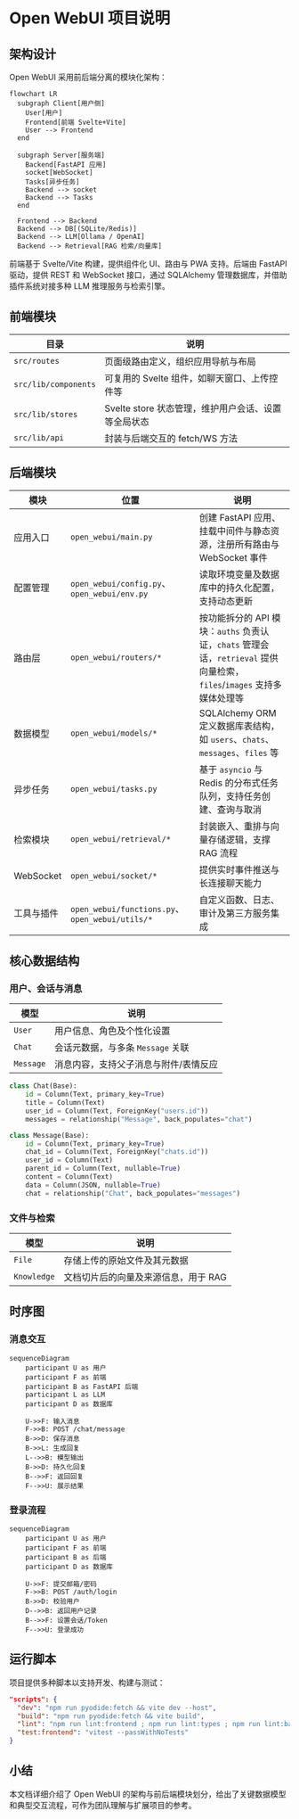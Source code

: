 # Open WebUI 项目说明

## 架构设计

Open WebUI 采用前后端分离的模块化架构：

```mermaid
flowchart LR
  subgraph Client[用户侧]
    User[用户]
    Frontend[前端 Svelte+Vite]
    User --> Frontend
  end

  subgraph Server[服务端]
    Backend[FastAPI 应用]
    socket[WebSocket]
    Tasks[异步任务]
    Backend --> socket
    Backend --> Tasks
  end

  Frontend --> Backend
  Backend --> DB[(SQLite/Redis)]
  Backend --> LLM[Ollama / OpenAI]
  Backend --> Retrieval[RAG 检索/向量库]
```

前端基于 Svelte/Vite 构建，提供组件化 UI、路由与 PWA 支持。后端由 FastAPI 驱动，提供 REST 和 WebSocket 接口，通过 SQLAlchemy 管理数据库，并借助插件系统对接多种 LLM 推理服务与检索引擎。

## 前端模块

| 目录 | 说明 |
|------|------|
| `src/routes` | 页面级路由定义，组织应用导航与布局 |
| `src/lib/components` | 可复用的 Svelte 组件，如聊天窗口、上传控件等 |
| `src/lib/stores` | Svelte store 状态管理，维护用户会话、设置等全局状态 |
| `src/lib/api` | 封装与后端交互的 fetch/WS 方法 |

## 后端模块

| 模块 | 位置 | 说明 |
|------|------|------|
| 应用入口 | `open_webui/main.py` | 创建 FastAPI 应用、挂载中间件与静态资源，注册所有路由与 WebSocket 事件 |
| 配置管理 | `open_webui/config.py`、`open_webui/env.py` | 读取环境变量及数据库中的持久化配置，支持动态更新 |
| 路由层 | `open_webui/routers/*` | 按功能拆分的 API 模块：`auths` 负责认证，`chats` 管理会话，`retrieval` 提供向量检索，`files`/`images` 支持多媒体处理等 |
| 数据模型 | `open_webui/models/*` | SQLAlchemy ORM 定义数据库表结构，如 `users`、`chats`、`messages`、`files` 等 |
| 异步任务 | `open_webui/tasks.py` | 基于 `asyncio` 与 Redis 的分布式任务队列，支持任务创建、查询与取消 |
| 检索模块 | `open_webui/retrieval/*` | 封装嵌入、重排与向量存储逻辑，支撑 RAG 流程 |
| WebSocket | `open_webui/socket/*` | 提供实时事件推送与长连接聊天能力 |
| 工具与插件 | `open_webui/functions.py`、`open_webui/utils/*` | 自定义函数、日志、审计及第三方服务集成 |

## 核心数据结构

### 用户、会话与消息

| 模型 | 说明 |
|------|------|
| `User` | 用户信息、角色及个性化设置 |
| `Chat` | 会话元数据，与多条 `Message` 关联 |
| `Message` | 消息内容，支持父子消息与附件/表情反应 |

```python
class Chat(Base):
    id = Column(Text, primary_key=True)
    title = Column(Text)
    user_id = Column(Text, ForeignKey("users.id"))
    messages = relationship("Message", back_populates="chat")

class Message(Base):
    id = Column(Text, primary_key=True)
    chat_id = Column(Text, ForeignKey("chats.id"))
    user_id = Column(Text)
    parent_id = Column(Text, nullable=True)
    content = Column(Text)
    data = Column(JSON, nullable=True)
    chat = relationship("Chat", back_populates="messages")
```

### 文件与检索

| 模型 | 说明 |
|------|------|
| `File` | 存储上传的原始文件及其元数据 |
| `Knowledge` | 文档切片后的向量及来源信息，用于 RAG |

## 时序图

### 消息交互

```mermaid
sequenceDiagram
    participant U as 用户
    participant F as 前端
    participant B as FastAPI 后端
    participant L as LLM
    participant D as 数据库

    U->>F: 输入消息
    F->>B: POST /chat/message
    B->>D: 保存消息
    B->>L: 生成回复
    L-->>B: 模型输出
    B->>D: 持久化回复
    B-->>F: 返回回复
    F-->>U: 展示结果
```

### 登录流程

```mermaid
sequenceDiagram
    participant U as 用户
    participant F as 前端
    participant B as 后端
    participant D as 数据库

    U->>F: 提交邮箱/密码
    F->>B: POST /auth/login
    B->>D: 校验用户
    D-->>B: 返回用户记录
    B-->>F: 设置会话/Token
    F-->>U: 登录成功
```

## 运行脚本

项目提供多种脚本以支持开发、构建与测试：

```json
"scripts": {
  "dev": "npm run pyodide:fetch && vite dev --host",
  "build": "npm run pyodide:fetch && vite build",
  "lint": "npm run lint:frontend ; npm run lint:types ; npm run lint:backend",
  "test:frontend": "vitest --passWithNoTests"
}
```

## 小结

本文档详细介绍了 Open WebUI 的架构与前后端模块划分，给出了关键数据模型和典型交互流程，可作为团队理解与扩展项目的参考。
